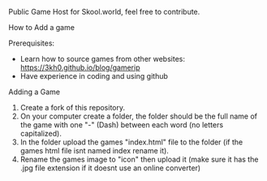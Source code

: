 Public Game Host for Skool.world, feel free to contribute.


How to Add a game

Prerequisites:
- Learn how to source games from other websites: https://3kh0.github.io/blog/gamerip
- Have experience in coding and using github

Adding a Game

1. Create a fork of this repository.
2. On your computer create a folder, the folder should be the full name of the game with one "-" (Dash) between each word (no letters capitalized).
3. In the folder upload the games "index.html" file to the folder (if the games html file isnt named index rename it).
4. Rename the games image to "icon" then upload it (make sure it has the .jpg file extension if it doesnt use an online converter)
